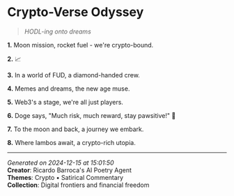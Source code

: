 # Crypto-Verse Odyssey

> *HODL-ing onto dreams*

**1.** Moon mission, rocket fuel - we're crypto-bound.


**2.** 📈


**3.** In a world of FUD, a diamond-handed crew.


**4.** Memes and dreams, the new age muse.


**5.** Web3's a stage, we're all just players.


**6.** Doge says, "Much risk, much reward, stay pawsitive!" 🐶


**7.** To the moon and back, a journey we embark.


**8.** Where lambos await, a crypto-rich utopia.



---

*Generated on 2024-12-15 at 15:01:50*  
**Creator**: Ricardo Barroca's AI Poetry Agent  
**Themes**: Crypto • Satirical Commentary  
**Collection**: Digital frontiers and financial freedom